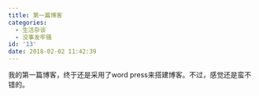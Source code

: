 ```yaml
---
title: 第一篇博客
categories:
  - 生活杂谈
  - 没事发牢骚
id: '13'
date: 2018-02-02 11:42:39
---
```


我的第一篇博客，终于还是采用了word press来搭建博客。不过，感觉还是蛮不错的。
